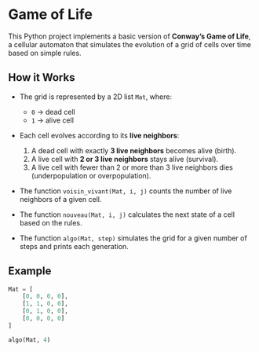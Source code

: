 # Game of Life

This Python project implements a basic version of **Conway’s Game of Life**, a cellular automaton that simulates the evolution of a grid of cells over time based on simple rules.

## How it Works

- The grid is represented by a 2D list `Mat`, where:
  - `0` → dead cell
  - `1` → alive cell
- Each cell evolves according to its **live neighbors**:
  1. A dead cell with exactly **3 live neighbors** becomes alive (birth).
  2. A live cell with **2 or 3 live neighbors** stays alive (survival).
  3. A live cell with fewer than 2 or more than 3 live neighbors dies (underpopulation or overpopulation).

- The function `voisin_vivant(Mat, i, j)` counts the number of live neighbors of a given cell.
- The function `nouveau(Mat, i, j)` calculates the next state of a cell based on the rules.
- The function `algo(Mat, step)` simulates the grid for a given number of steps and prints each generation.

## Example

```python
Mat = [
    [0, 0, 0, 0],
    [1, 1, 0, 0],
    [0, 1, 0, 0],
    [0, 0, 0, 0]
]

algo(Mat, 4)
